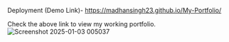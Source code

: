 Deployment (Demo Link)- https://madhansingh23.github.io/My-Portfolio/

Check the above link to view my working portfolio.
![Screenshot 2025-01-03 005037](https://github.com/user-attachments/assets/973d53b8-483e-4a16-9cc9-24c487435807)
